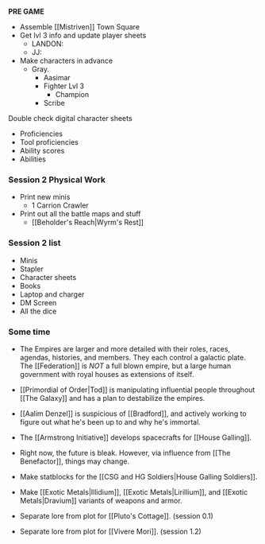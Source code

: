 **PRE GAME**
- Assemble [[Mistriven]] Town Square
- Get lvl 3 info and update player sheets
	- LANDON: 
	- JJ: 
- Make characters in advance
	- Gray. 
		- Aasimar
		- Fighter Lvl 3
			- Champion
		- Scribe

Double check digital character sheets
- Proficiencies
- Tool proficiencies
- Ability scores
- Abilities

### Session 2 Physical Work
- Print new minis
	- 1 Carrion Crawler
- Print out all the battle maps and stuff
	- [[Beholder's Reach|Wyrm's Rest]]

### Session 2 list
- Minis
- Stapler
- Character sheets
- Books
- Laptop and charger
- DM Screen
- All the dice

### Some time
- The Empires are larger and more detailed with their roles, races, agendas, histories, and members. They each control a galactic plate. The [[Federation]] is *NOT* a full blown empire, but a large human government with royal houses as extensions of itself. 
- [[Primordial of Order|Tod]] is manipulating influential people throughout [[The Galaxy]] and has a plan to destabilize the empires.
- [[Aalim Denzel]] is suspicious of [[Bradford]], and actively working to figure out what he's been up to and why he's immortal.
- The [[Armstrong Initiative]] develops spacecrafts for [[House Galling]].
- Right now, the future is bleak. However, via influence from [[The Benefactor]], things may change. 



- Make statblocks for the [[CSG and HG Soldiers|House Galling Soldiers]]. 
- Make [[Exotic Metals|Illidium]], [[Exotic Metals|Lirillium]], and [[Exotic Metals|Dravium]] variants of weapons and armor.
- Separate lore from plot for [[Pluto's Cottage]]. (session 0.1)
- Separate lore from plot for [[Vivere Mori]]. (session 1.2)